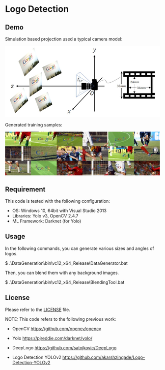 Logo Detection
==============

## Demo

Simulation based projection used a typical camera model:

<img src=".\Common\data\projection.jpg" width="640">

Generated training samples:

<img src=".\Common\data\sample.jpg" width="640">

## Requirement

This code is tested with the following configuration:
- OS: Windows 10, 64bit with Visual Studio 2013
- Libraries: Yolo v3, OpenCV 2.4.7
- ML Framework: Darknet (for Yolo)

## Usage

In the following commands, you can generate various sizes and angles of logos.

$ .\DataGeneration\bin\vc12_x64_Release\DataGenerator.bat

Then, you can blend them with any background images.

$ .\DataGeneration\bin\vc12_x64_Release\BlendingTool.bat

## License

Please refer to the [LICENSE](/LICENSE.md) file.

NOTE: This code refers to the following previous work:
- OpenCV
https://github.com/opencv/opencv

- Yolo
https://pjreddie.com/darknet/yolo/

- DeepLogo
https://github.com/satojkovic/DeepLogo
- Logo Detection YOLOv2
https://github.com/akarshzingade/Logo-Detection-YOLOv2
